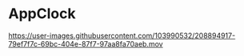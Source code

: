 # AppClock


https://user-images.githubusercontent.com/103990532/208894917-79ef7f7c-69bc-404e-87f7-97aa8fa70aeb.mov

